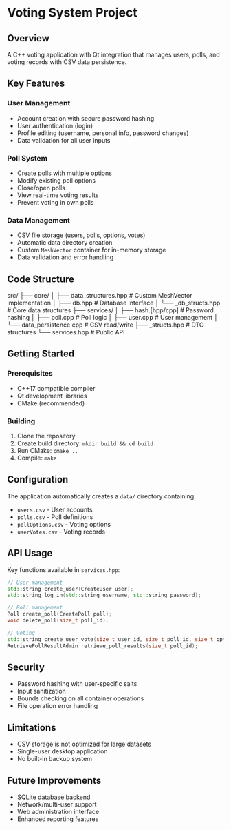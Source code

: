 # Voting System Project

## Overview
A C++ voting application with Qt integration that manages users, polls, and voting records with CSV data persistence.

## Key Features

### User Management
- Account creation with secure password hashing
- User authentication (login)
- Profile editing (username, personal info, password changes)
- Data validation for all user inputs

### Poll System
- Create polls with multiple options
- Modify existing poll options
- Close/open polls
- View real-time voting results
- Prevent voting in own polls

### Data Management
- CSV file storage (users, polls, options, votes)
- Automatic data directory creation
- Custom `MeshVector` container for in-memory storage
- Data validation and error handling

## Code Structure
src/
├── core/
│ ├── data_structures.hpp # Custom MeshVector implementation
│ ├── db.hpp # Database interface
│ └── _db_structs.hpp # Core data structures
├── services/
│ ├── hash.[hpp/cpp] # Password hashing
│ ├── poll.cpp # Poll logic
│ ├── user.cpp # User management
│ └── data_persistence.cpp # CSV read/write
├── _structs.hpp # DTO structures
└── services.hpp # Public API

## Getting Started

### Prerequisites
- C++17 compatible compiler
- Qt development libraries
- CMake (recommended)

### Building
1. Clone the repository
2. Create build directory: `mkdir build && cd build`
3. Run CMake: `cmake ..`
4. Compile: `make`

## Configuration
The application automatically creates a `data/` directory containing:

- `users.csv` - User accounts
- `polls.csv` - Poll definitions  
- `pollOptions.csv` - Voting options
- `userVotes.csv` - Voting records

## API Usage

Key functions available in `services.hpp`:

```cpp
// User management
std::string create_user(CreateUser user); 
std::string log_in(std::string username, std::string password);

// Poll management  
Poll create_poll(CreatePoll poll);
void delete_poll(size_t poll_id);

// Voting
std::string create_user_vote(size_t user_id, size_t poll_id, size_t option_id);
RetrievePollResultAdmin retrieve_poll_results(size_t poll_id);
```

## Security
- Password hashing with user-specific salts  
- Input sanitization  
- Bounds checking on all container operations  
- File operation error handling  

## Limitations
- CSV storage is not optimized for large datasets  
- Single-user desktop application  
- No built-in backup system  

## Future Improvements
- SQLite database backend  
- Network/multi-user support  
- Web administration interface  
- Enhanced reporting features  
